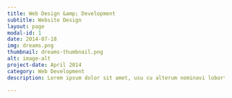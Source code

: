 ```yaml
---
title: Web Design &amp; Development
subtitle: Website Design
layout: page
modal-id: 1
date: 2014-07-18
img: dreams.png
thumbnail: dreams-thumbnail.png
alt: image-alt
project-date: April 2014
category: Web Development
description: Lorem ipsum dolor sit amet, usu cu alterum nominavi lobortis. At duo novum diceret. Tantas apeirian vix et, usu sanctus postulant inciderint ut, populo diceret necessitatibus in vim. Cu eum dicam feugiat noluisse.

---
```

